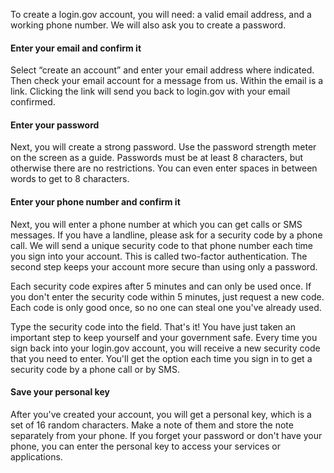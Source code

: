 To create a login.gov account, you will need: a valid email address, and a working phone number. We will also ask you to create a password.
#### Enter your email and confirm it

Select “create an account” and enter your email address where indicated. Then check your email account for a message from us. Within the email is a link. Clicking the link will send you back to login.gov with your email confirmed.
#### Enter your password

Next, you will create a strong password. Use the password strength meter on the screen as a guide. Passwords must be at least 8 characters, but otherwise there are no restrictions. You can even enter spaces in between words to get to 8 characters.
#### Enter your phone number and confirm it

Next, you will enter a phone number at which you can get calls or SMS messages. If you have a landline, please ask for a security code by a phone call. We will send a unique security code to that phone number each time you sign into your account. This is called two-factor authentication. The second step keeps your account more secure than using only a password.

Each security code expires after 5 minutes and can only be used once. If you don't enter the security code within 5 minutes, just request a new code. Each code is only good once, so no one can steal one you've already used.

Type the security code into the field. That's it! You have just taken an important step to keep yourself and your government safe. Every time you sign back into your login.gov account, you will receive a new security code that you need to enter. You'll get the option each time you sign in to get a security code by a phone call or by SMS.

#### Save your personal key

After you've created your account, you will get a personal key, which is a set of 16 random characters. Make a note of them and store the note separately from your phone. If you forget your password or don't have your phone, you can enter the personal key to access your services or applications.
